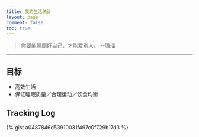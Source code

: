 ```yaml
---
title: 我的生活统计
layout: page
comment: false
toc: true
---
```



> 你要能照顾好自己，才能爱别人。 --璐瑶

---

## 目标
* 高效生活
* 保证睡眠质量／合理运动／饮食均衡

<!--
| 睡眠 | 运动 | 饮食 |
| :---| :--- | :--- |
| 8小时<br>晚上11点左右 - 早上7点左右 | 静脉曲张注意<br>健身房<br>游泳<br>跑步 | 早饭一定要吃<br>中饭晚饭按时<br>蔬菜／水果／牛奶／酸奶 |

## 统计结果

### 锻炼

### 睡觉

### 饮食

## 记录

### 记录结构

### 记录标签
- `date` 日期
- `sleep` 睡觉与起床时间
- `excersice` 运动
- <del>`shop` 购物</del>
- `health` 除吃饭外饮食
- `cook` 自己做饭
- `tooth` 刷牙
- `shower` 洗澡
- `poop` 厕：大号
- `nosepick` 挖鼻屎
- `finger` 咬指甲
- <del>`movie` 电视剧电影类放松</del>
- <del>`rest` 非夜晚打盹</del>
- <del>`due` 作业截止</del>
- <del>`exam` 考试</del>
- `life_score` 自我评价
- `study_score` 自我评价

### 生活记录 -->
## Tracking Log
{% gist a0487846d53910031f497c0f729b17d3 %}
<!--{% gist 2d3354a375d9a84eaba0132ffb1c774e %} -->
